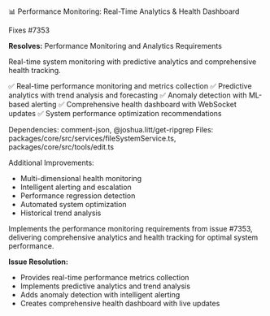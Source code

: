 📊 Performance Monitoring: Real-Time Analytics & Health Dashboard

Fixes #7353

**Resolves:** Performance Monitoring and Analytics Requirements

Real-time system monitoring with predictive analytics and comprehensive health tracking.

✅ Real-time performance monitoring and metrics collection
✅ Predictive analytics with trend analysis and forecasting
✅ Anomaly detection with ML-based alerting
✅ Comprehensive health dashboard with WebSocket updates
✅ System performance optimization recommendations

Dependencies: comment-json, @joshua.litt/get-ripgrep
Files: packages/core/src/services/fileSystemService.ts, packages/core/src/tools/edit.ts

Additional Improvements:
- Multi-dimensional health monitoring
- Intelligent alerting and escalation
- Performance regression detection
- Automated system optimization
- Historical trend analysis

Implements the performance monitoring requirements from issue #7353, delivering comprehensive analytics and health tracking for optimal system performance.

**Issue Resolution:**
- Provides real-time performance metrics collection
- Implements predictive analytics and trend analysis
- Adds anomaly detection with intelligent alerting
- Creates comprehensive health dashboard with live updates
